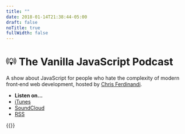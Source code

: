 ```yaml
---
title: ""
date: 2018-01-14T21:38:44-05:00
draft: false
noTitle: true
fullWidth: false
---
```


<h1>
	<svg style="height:.8em; width:1em;" viewBox="0 0 16 13" xmlns="http://www.w3.org/2000/svg"><title></title><g fill="currentColor"><path d="M11.922 5.703a2.5 2.5 0 0 0-1.43-2.256A2.5 2.5 0 0 0 8 1.067a2.5 2.5 0 0 0-2.493 2.38 2.5 2.5 0 0 0-1.43 2.256A2.5 2.5 0 0 0 5.6 8.002l2.08 4.276a.357.357 0 0 0 .64 0l2.08-4.276a2.5 2.5 0 0 0 1.523-2.299h-.001zM9.426 7.486H6.573c-.983 0-1.783-.8-1.783-1.783a1.785 1.785 0 0 1 2.377-1.681.356.356 0 1 0 .238-.673 2.495 2.495 0 0 0-1.157-.12 1.786 1.786 0 0 1 1.75-1.448 1.784 1.784 0 0 1 1.33 2.972.356.356 0 1 0 .53.475c.262-.293.45-.64.55-1.012.49.325.8.88.8 1.487 0 .983-.8 1.783-1.784 1.783h.002z"/><path fill="currentColor" d="M3.783 1.48a5.977 5.977 0 0 0 0 8.453l.686-.685a5.008 5.008 0 0 1 0-7.082l-.686-.686zm8.453 8.453a5.977 5.977 0 0 0 0-8.453l-.685.686a5.008 5.008 0 0 1 0 7.082l.685.685z"/><path fill="currentColor" d="M2.382.08a7.939 7.939 0 0 0 0 11.227l.686-.686a6.97 6.97 0 0 1 0-9.856L2.382.08zM13.61 11.306c3.1-3.1 3.1-8.127 0-11.228l-.686.686a6.97 6.97 0 0 1 0 9.856l.686.686z"/></g></svg> The Vanilla JavaScript Podcast
</h1>

<p class="text-large">A show about JavaScript for people who hate the complexity of modern front&#8209;end web development, hosted by <a href="https://gomakethings.com">Chris&nbsp;Ferdinandi</a>.</p>

<ul class="list-inline">
	<li class="text-large"><strong>Listen on...</strong></li>
	<li class="text-large"><a href="#">iTunes</a></li>
	<li class="text-large"><a href="https://soundcloud.com/vanillajspodcast">SoundCloud</a></li>
	<li class="text-large"><a href="https://vanillajspodcast.com/rss">RSS</a></li>
</ul>

{{<mailchimp intro>}}

<div id="latest-episodes"></div>